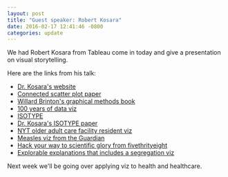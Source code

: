 ```yaml
---
layout: post
title: "Guest speaker: Robert Kosara"
date: 2016-02-17 12:41:46 -0800
categories: update
---
```


We had Robert Kosara from Tableau come in today and give a presentation on visual storytelling.

Here are the links from his talk:

* [Dr. Kosara's website](http://kosara.net/publications.html)
* [Connected scatter plot paper](http://kosara.net/papers/2016/Haroz-TVCG-2016.pdf)
* [Willard Brinton's graphical methods book](https://archive.org/details/graphicpresentat00brinrich)
* [​100 years of data viz](http://100yrsofbrinton.tumblr.com/)
* [ISOTYPE](https://en.wikipedia.org/wiki/Isotype_(picture_language))
* [Dr. Kosara's ISOTYPE paper](http://kosara.net/papers/2015/Haroz_CHI_2015.pdf)
* [​NYT older adult care facility resident viz](http://www.nytimes.com/interactive/2013/04/16/science/disease-overlap-in-elderly.html)
* [Measles viz from the Guardian](http://www.theguardian.com/society/ng-interactive/2015/feb/05/-sp-watch-how-measles-outbreak-spreads-when-kids-get-vaccinated​)
* [​Hack your way to scientific glory from fivethrityeight](http://fivethirtyeight.com/features/science-isnt-broken/#part2​)
* [​Explorable explanations that includes a segregation viz](http://explorableexplanations.com)

​Next week we'll be going over applying viz to health and healthcare.
